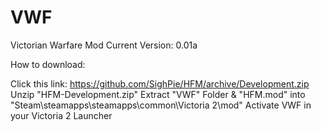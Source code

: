 # VWF
Victorian Warfare Mod
Current Version: 0.01a 

How to download:

Click this link: https://github.com/SighPie/HFM/archive/Development.zip
Unzip "HFM-Development.zip"
Extract "VWF" Folder & "HFM.mod" into "Steam\steamapps\steamapps\common\Victoria 2\mod"
Activate VWF in your Victoria 2 Launcher
